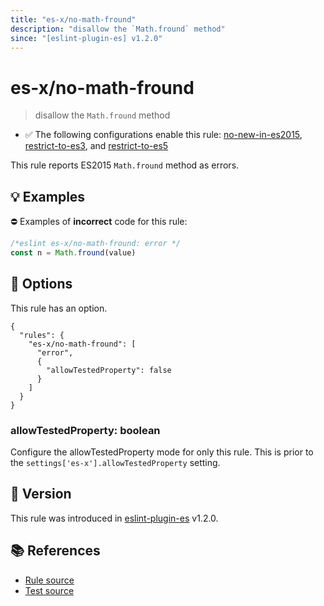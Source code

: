 ```yaml
---
title: "es-x/no-math-fround"
description: "disallow the `Math.fround` method"
since: "[eslint-plugin-es] v1.2.0"
---
```


# es-x/no-math-fround
> disallow the `Math.fround` method

- ✅ The following configurations enable this rule: [no-new-in-es2015], [restrict-to-es3], and [restrict-to-es5]

This rule reports ES2015 `Math.fround` method as errors.

## 💡 Examples

⛔ Examples of **incorrect** code for this rule:

<eslint-playground type="bad">

```js
/*eslint es-x/no-math-fround: error */
const n = Math.fround(value)
```

</eslint-playground>

## 🔧 Options

This rule has an option.

```jsonc
{
  "rules": {
    "es-x/no-math-fround": [
      "error",
      {
        "allowTestedProperty": false
      }
    ]
  }
}
```

### allowTestedProperty: boolean

Configure the allowTestedProperty mode for only this rule.
This is prior to the `settings['es-x'].allowTestedProperty` setting.

## 🚀 Version

This rule was introduced in [eslint-plugin-es] v1.2.0.

[eslint-plugin-es]: https://github.com/mysticatea/eslint-plugin-es

## 📚 References

- [Rule source](https://github.com/eslint-community/eslint-plugin-es-x/blob/master/lib/rules/no-math-fround.js)
- [Test source](https://github.com/eslint-community/eslint-plugin-es-x/blob/master/tests/lib/rules/no-math-fround.js)

[no-new-in-es2015]: ../configs/index.md#no-new-in-es2015
[restrict-to-es3]: ../configs/index.md#restrict-to-es3
[restrict-to-es5]: ../configs/index.md#restrict-to-es5
